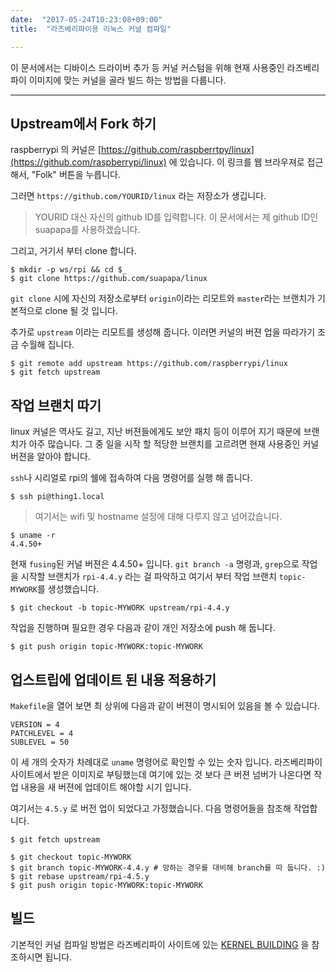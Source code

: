 ```yaml
---
date:  "2017-05-24T10:23:08+09:00"
title:  "라즈베리파이용 리눅스 커널 컴파일"

---
```



이 문서에서는 디바이스 드라이버 추가 등 커널 커스텀을 위해 현재 사용중인
라즈베리파이 이미지에 맞는 커널을 골라 빌드 하는 방법을 다룹니다.

----

## Upstream에서 Fork 하기
raspberrypi 의 커널은 [https://github.com/raspberrtpy/linux](https://github.com/raspberrypi/linux)
에 있습니다. 이 링크를 웹 브라우져로 접근해서, "Folk" 버튼을 누릅니다.

그러면 `https://github.com/YOURID/linux` 라는 저장소가 생깁니다.

> YOURID 대신 자신의 github ID를 입력합니다.
> 이 문서에서는 제 github ID인 suapapa를 사용하겠습니다.

그리고, 거기서 부터 clone 합니다.

    $ mkdir -p ws/rpi && cd $_
    $ git clone https://github.com/suapapa/linux

`git clone` 시에 자신의 저장소로부터 `origin`이라는 리모트와 `master`라는 브랜치가
기본적으로 clone 될 것 입니다.

추가로 `upstream` 이라는 리모트를 생성해 줍니다. 이러면 커널의 버젼 업을 따라가기
조금 수월해 집니다.

    $ git remote add upstream https://github.com/raspberrypi/linux
    $ git fetch upstream

## 작업 브랜치 따기

linux 커널은 역사도 길고, 지난 버젼들에게도 보안 패치 등이 이루어 지기 때문에 브랜치가 아주 많습니다. 그 중 일을 시작 할 적당한 브랜치를 고르려면 현재 사용중인 커널 버젼을 알아야 합니다.

`ssh`나 시리얼로 rpi의 쉘에 접속하여 다음 명령어를 실행 해 줍니다.

    $ ssh pi@thing1.local

> 여기서는 wifi 및 hostname 설정에 대해 다루지 않고 넘어갔습니다.

    $ uname -r
    4.4.50+

현재 `fusing`된 커널 버젼은 4.4.50+ 입니다.
`git branch -a` 명령과, `grep`으로 작업을 시작할 브랜치가 `rpi-4.4.y`
라는 걸 파악하고 여기서 부터 작업 브랜치 `topic-MYWORK`를 생성했습니다.

    $ git checkout -b topic-MYWORK upstream/rpi-4.4.y

작업을 진행하며 필요한 경우 다음과 같이 개인 저장소에 push 해 둡니다.

    $ git push origin topic-MYWORK:topic-MYWORK

## 업스트립에 업데이트 된 내용 적용하기

`Makefile`을 열어 보면 최 상위에 다음과 같이 버젼이 명시되어 있음을 볼 수 있습니다.

    VERSION = 4
    PATCHLEVEL = 4
    SUBLEVEL = 50

이 세 개의 숫자가 차례대로 `uname` 명령어로 확인할 수 있는 숫자 입니다.
라즈베리파이 사이트에서 받은 이미지로 부팅했는데 여기에 있는 것 보다 큰 버젼 넘버가 나온다면
작업 내용을 새 버젼에 업데이트 해야할 시기 입니다.

여기서는 `4.5.y` 로 버전 업이 되었다고 가정했습니다.
다음 명령어들을 참조해 작업합니다.

    $ git fetch upstream

    $ git checkout topic-MYWORK
    $ git branch topic-MYWORK-4.4.y # 망하는 경우를 대비해 branch를 따 둡니다. :)
    $ git rebase upstream/rpi-4.5.y
    $ git push origin topic-MYWORK:topic-MYWORK


## 빌드

기본적인 커널 컴파일 방법은 라즈베리파이 사이트에 있는
[KERNEL BUILDING](https://www.raspberrypi.org/documentation/linux/kernel/building.md)
을 참조하시면 됩니다.

